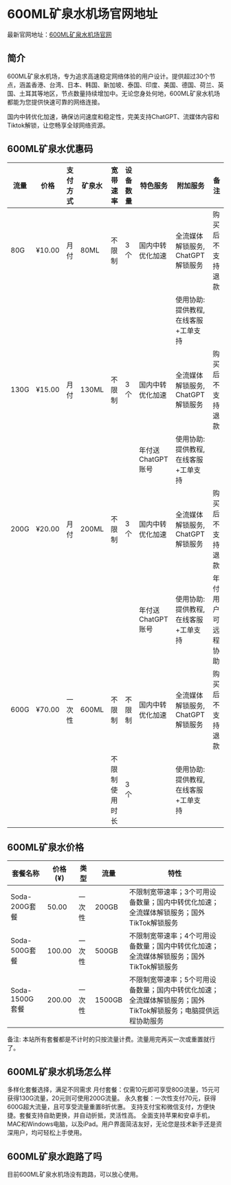 # 600ML矿泉水机场官网地址

最新官网地址：[600ML矿泉水机场官网](https://a.600mlb.com/#/register?code=Mg0xxLQC)


## 简介

600ML矿泉水机场，专为追求高速稳定网络体验的用户设计。提供超过30个节点，涵盖香港、台湾、日本、韩国、新加坡、泰国、印度、美国、德国、荷兰、英国、土耳其等地区，节点数量持续增加中。无论您身处何地，600ML矿泉水机场都能为您提供快速可靠的网络连接。

国内中转优化加速，确保访问速度和稳定性，完美支持ChatGPT、流媒体内容和Tiktok解锁，让您畅享全球网络资源。

## 600ML矿泉水优惠码

| 流量    | 价格   | 支付方式 | 矿泉水   | 宽带速率   | 设备数量 | 特色服务              | 附加服务                             | 备注             |
|---------|--------|----------|----------|------------|----------|-----------------------|--------------------------------------|------------------|
| 80G     | ¥10.00 | 月付     | 80ML     | 不限制     | 3个      | 国内中转优化加速      | 全流媒体解锁服务, ChatGPT解锁服务    | 购买后不支持退款 |
|         |        |          |          |            |          |                       | 使用协助: 提供教程, 在线客服+工单支持|                  |
| 130G    | ¥15.00 | 月付     | 130ML    | 不限制     | 3个      | 国内中转优化加速      | 全流媒体解锁服务, ChatGPT解锁服务    | 购买后不支持退款 |
|         |        |          |          |            |          | 年付送ChatGPT账号     | 使用协助: 提供教程, 在线客服+工单支持|                  |
| 200G    | ¥20.00 | 月付     | 200ML    | 不限制     | 3个      | 国内中转优化加速      | 全流媒体解锁服务, ChatGPT解锁服务    | 购买后不支持退款 |
|         |        |          |          |            |          | 年付送ChatGPT账号     | 使用协助: 提供教程, 在线客服+工单支持| 年付用户可远程协助 |
| 600G    | ¥70.00 | 一次性   | 600ML    | 不限制     | 不限制   | 国内中转优化加速      | 全流媒体解锁服务, ChatGPT解锁服务    | 购买后不支持退款 |
|         |        |          |          | 不限制使用时长 | 3个   |                       | 使用协助: 提供教程, 在线客服+工单支持|                  |


## 600ML矿泉水价格

| 套餐名称 | 价格 (¥) | 类型 | 流量 | 特性 |
| --- | --- | --- | --- | --- |
| Soda-200G套餐 | 50.00 | 一次性 | 200GB | 不限制宽带速率；3个可用设备数量；国内中转优化加速；全流媒体解锁服务；国外TikTok解锁服务 |
| Soda-500G套餐 | 100.00 | 一次性 | 500GB | 不限制宽带速率；4个可用设备数量；国内中转优化加速；全流媒体解锁服务；国外TikTok解锁服务 |
| Soda-1500G套餐 | 200.00 | 一次性 | 1500GB | 不限制宽带速率；5个可用设备数量；国内中转优化加速；全流媒体解锁服务；国外TikTok解锁服务；电脑提供远程协助服务 |

备注: 本站所有套餐都是不计时的只按流量计费。流量用完再买一次或重置就行了。


## 600ML矿泉水机场怎么样

多样化套餐选择，满足不同需求
月付套餐：仅需10元即可享受80G流量，15元可获得130G流量，20元则可使用200G流量。
永久套餐：一次性支付70元，获得600G超大流量，且可享受流量重置8折优惠。
支持支付宝和微信支付，方便快捷。套餐支持自助更换，并自动折抵，灵活性高。
全面支持苹果和安卓手机，MAC和Windows电脑，以及iPad。用户界面简洁友好，无论您是技术新手还是资深用户，均可轻松上手使用。

## 600ML矿泉水跑路了吗

目前600ML矿泉水机场没有跑路，可以放心使用。
